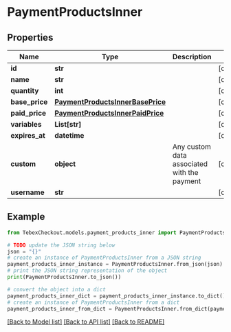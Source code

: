 # PaymentProductsInner


## Properties

Name | Type | Description | Notes
------------ | ------------- | ------------- | -------------
**id** | **str** |  | [optional] 
**name** | **str** |  | [optional] 
**quantity** | **int** |  | [optional] 
**base_price** | [**PaymentProductsInnerBasePrice**](PaymentProductsInnerBasePrice.md) |  | [optional] 
**paid_price** | [**PaymentProductsInnerPaidPrice**](PaymentProductsInnerPaidPrice.md) |  | [optional] 
**variables** | **List[str]** |  | [optional] 
**expires_at** | **datetime** |  | [optional] 
**custom** | **object** | Any custom data associated with the payment | [optional] 
**username** | **str** |  | [optional] 

## Example

```python
from TebexCheckout.models.payment_products_inner import PaymentProductsInner

# TODO update the JSON string below
json = "{}"
# create an instance of PaymentProductsInner from a JSON string
payment_products_inner_instance = PaymentProductsInner.from_json(json)
# print the JSON string representation of the object
print(PaymentProductsInner.to_json())

# convert the object into a dict
payment_products_inner_dict = payment_products_inner_instance.to_dict()
# create an instance of PaymentProductsInner from a dict
payment_products_inner_from_dict = PaymentProductsInner.from_dict(payment_products_inner_dict)
```
[[Back to Model list]](../README.md#documentation-for-models) [[Back to API list]](../README.md#documentation-for-api-endpoints) [[Back to README]](../README.md)


